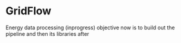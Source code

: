# GridFlow
Energy data processing
(inprogress)
objective now is to build out the pipeline and then its libraries after
